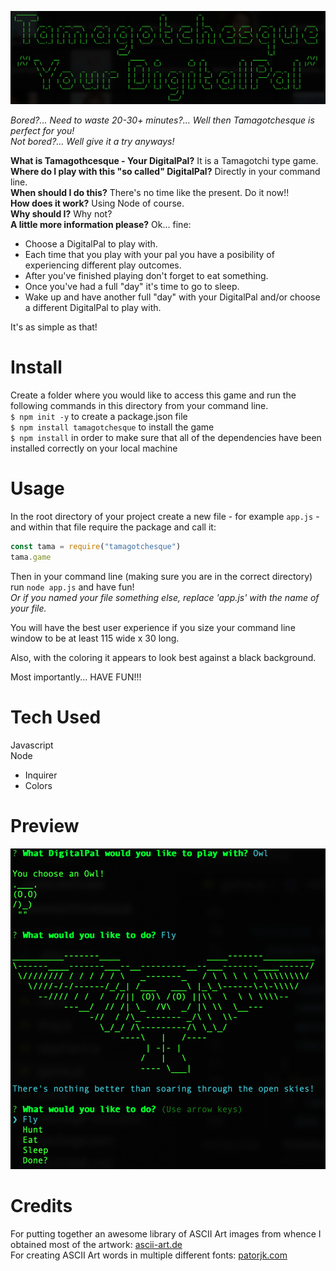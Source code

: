 ![Tamagotchesque](./assets/images/tamagotchesque.png)  

*Bored?... Need to waste 20-30+ minutes?... Well then Tamagotchesque is perfect for you!*  
*Not bored?... Well give it a try anyways!*  

**What is Tamagothcesque - Your DigitalPal?** It is a Tamagotchi type game.  
**Where do I play with this "so called" DigitalPal?** Directly in your command line.  
**When should I do this?** There's no time like the present. Do it now!!  
**How does it work?** Using Node of course.  
**Why should I?** Why not?  
**A little more information please?** Ok... fine:  
- Choose a DigitalPal to play with.  
- Each time that you play with your pal you have a posibility of experiencing different play outcomes.  
- After you've finished playing don't forget to eat something.  
- Once you've had a full "day" it's time to go to sleep.  
- Wake up and have another full "day" with your DigitalPal and/or choose a different DigitalPal to play with.  

It's as simple as that!

# Install  
Create a folder where you would like to access this game and run the following commands in this directory from your command line.  
`$ npm init -y` to create a package.json file  
`$ npm install tamagotchesque` to install the game  
`$ npm install` in order to make sure that all of the dependencies have been installed correctly on your local machine  

# Usage  
In the root directory of your project create a new file - for example `app.js` - and within that file require the package and call it:  
````javascript
const tama = require("tamagotchesque")  
tama.game  
````  
Then in your command line (making sure you are in the correct directory) run `node app.js` and have fun!  
*Or if you named your file something else, replace 'app.js' with the name of your file.*   
  
You will have the best user experience if you size your command line window to be at least 115 wide x 30 long.  

Also, with the coloring it appears to look best against a black background.  

Most importantly... HAVE FUN!!!  

# Tech Used  
Javascript  
Node  
- Inquirer  
- Colors  

# Preview   
![Owl DigitalPal](./assets/images/owlDigitalPal.png)  

# Credits  
For putting together an awesome library of ASCII Art images from whence I obtained most of the artwork: [ascii-art.de](http://www.ascii-art.de/ascii/)  
For creating ASCII Art words in multiple different fonts: [patorjk.com](http://patorjk.com/software/taag/#p=display&f=Graffiti&t=Type%20Something%20)  